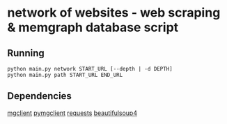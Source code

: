 # network of websites - web scraping & memgraph database script

## Running

```
python main.py network START_URL [--depth | -d DEPTH]
python main.py path START_URL END_URL
```

## Dependencies

[mgclient](https://github.com/memgraph/mgclient)
[pymgclient](https://github.com/memgraph/pymgclient)
[requests](https://pypi.org/project/requests/2.7.0/)
[beautifulsoup4](https://pypi.org/project/beautifulsoup4/)


